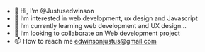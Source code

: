 - 👋 Hi, I’m @Justusedwinson
- 👀 I’m interested in web development, ux design and Javascript
- 🌱 I’m currently learning web development and UX design...
- 💞️ I’m looking to collaborate on Web development project
- 📫 How to reach me edwinsonjustus@gmail.com

<!---
Justusedwinson/Justusedwinson is a ✨ special ✨ repository because its `README.md` (this file) appears on your GitHub profile.
You can click the Preview link to take a look at your changes.
--->
